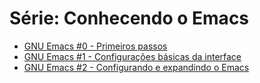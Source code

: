 # Série: Conhecendo o Emacs

* [GNU Emacs #0 - Primeiros passos](https://youtu.be/oNmbldRJqZM)
* [GNU Emacs #1 - Configurações básicas da interface](https://youtu.be/0Le151jS57o)
* [GNU Emacs #2 - Configurando e expandindo o Emacs](https://youtu.be/UCJwchTEWeU)

